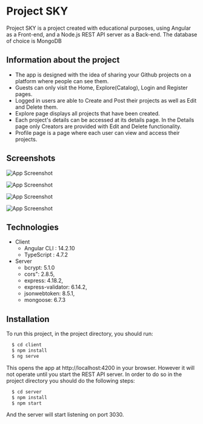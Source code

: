 
# Project SKY

Project SKY is a project created with educational purposes, using Angular as a Front-end, and a Node.js REST API server as a Back-end. The database of choice is MongoDB

## Information about the project

* The app is designed with the idea of sharing your Github projects on a platform where people can see them.
* Guests can only visit the Home, Explore(Catalog), Login and Register pages.
* Logged in users are able to Create and Post their projects as well as Edit and Delete them.
* Explore page displays all projects that have been created.
* Each project's details can be accessed at its details page. In the Details page only Creators are provided with Edit and Delete functionality.
* Profile page is a page where each user can view and access their projects. 





## Screenshots

![App Screenshot](https://cdn.discordapp.com/attachments/960121710953254912/1052987371257335918/image.png)

![App Screenshot](https://cdn.discordapp.com/attachments/960121710953254912/1052996048630587443/image.png)

![App Screenshot](https://cdn.discordapp.com/attachments/960121710953254912/1052996108915327027/image.png)

![App Screenshot](https://cdn.discordapp.com/attachments/960121710953254912/1052996145359618118/image.png)


## Technologies

* Client
    * Angular CLI : 14.2.10
    * TypeScript : 4.7.2
* Server 
    * bcrypt: 5.1.0
    * cors": 2.8.5,
    * express: 4.18.2,
    * express-validator: 6.14.2,
    * jsonwebtoken: 8.5.1,
    * mongoose: 6.7.3


## Installation

To run this project, in the project directory, you should run:

```bash
  $ cd client
  $ npm install
  $ ng serve
```
This opens the app at http://localhost:4200 in your browser. However it will not operate until you start the REST API server. In order to do so in the project directory you should do the following steps:
```bash
  $ cd server
  $ npm install
  $ npm start
```
And the server will start listening on port 3030.
    
